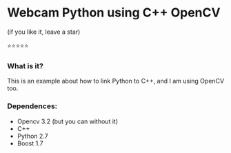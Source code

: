 # Webcam Python using C++ OpenCV 

(if you like it, leave a star)


:star::star::star::star::star: 

### What is it?

This is an example about how to link Python to C++, and I am using OpenCV too.

### Dependences:

* Opencv 3.2 (but you can without it)
* C++
* Python 2.7
* Boost 1.7

